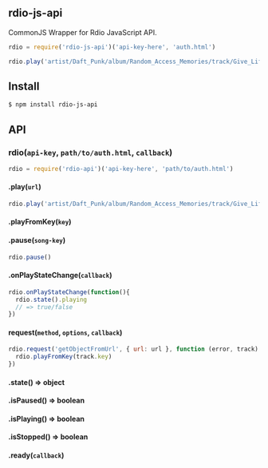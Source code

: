 ## rdio-js-api

CommonJS Wrapper for Rdio JavaScript API.

```js
rdio = require('rdio-js-api')('api-key-here', 'auth.html')

rdio.play('artist/Daft_Punk/album/Random_Access_Memories/track/Give_Life_Back_to_Music')
```

## Install

```bash
$ npm install rdio-js-api
```

## API

### rdio(`api-key`, `path/to/auth.html`, `callback`)

```js
rdio = require('rdio-api')('api-key-here', 'path/to/auth.html')
```

#### .play(`url`)

```js
rdio.play('artist/Daft_Punk/album/Random_Access_Memories/track/Give_Life_Back_to_Music')
```

#### .playFromKey(`key`)

#### .pause(`song-key`)

```js
rdio.pause()
```

#### .onPlayStateChange(`callback`)

```js
rdio.onPlayStateChange(function(){
  rdio.state().playing
  // => true/false
})
```

#### request(`method`, `options`, `callback`)

```js
rdio.request('getObjectFromUrl', { url: url }, function (error, track) {
  rdio.playFromKey(track.key)
})
```

#### .state() => object
#### .isPaused() => boolean
#### .isPlaying() => boolean
#### .isStopped() => boolean
#### .ready(`callback`)
